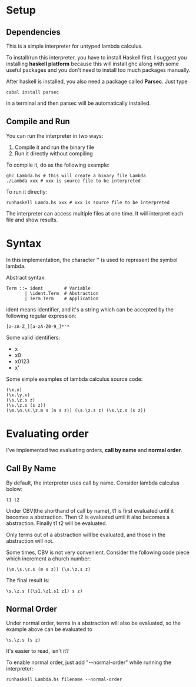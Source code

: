 # Setup

## Dependencies

This is a simple interpreter for untyped lambda calculus.

To install/run this interpreter, you have to install Haskell first.
I suggest you installing **haskell platform**
because this will install ghc along with some useful packages
and you don't need to install too much packages manually.

After haskell is installed, you also need a package called **Parsec**.
Just type

```
cabal install parsec
```

in a terminal and then parsec will be automatically installed.

## Compile and Run

You can run the interpreter in two ways:

1. Compile it and run the binary file
2. Run it directly without compiling

To compile it, do as the following example:

```
ghc Lambda.hs # this will create a binary file Lambda
./Lambda xxx # xxx is source file to be interpreted
```

To run it directly:

```
runhaskell Lamda.hs xxx # xxx is source file to be interpreted
```

The interpreter can access multiple files at one time.
It will interpret each file and show results.

# Syntax

In this implementation, the character '\' is used to represent the symbol lambda.

Abstract syntax:

```
Term ::= ident        # Variable
       | \ident.Term  # Abstraction
       | Term Term    # Application
```

ident means identifier, and it's a string which can be accepted by the following regular expression:

```
[a-zA-Z_][a-zA-Z0-9_]*'*
```

Some valid identifiers:

- x
- x0
- x0123
- x'

Some simple examples of lambda calculus source code:

```
(\x.x)
(\x.\y.x)
(\s.\z.s z)
(\s.\z.s (s z))
(\m.\n.\s.\z.m s (n s z)) (\s.\z.s z) (\s.\z.s (s z))
```

# Evaluating order

I've implemented two evaluating orders, **call by name** and **normal order**.

## Call By Name

By default, the interpreter uses call by name.
Consider lambda calculus bolow:

```
t1 t2
```

Under CBV(the shorthand of call by name),
t1 is first evaluated until it becomes a abstraction.
Then t2 is evaluated until it also becomes a abstraction.
Finally t1 t2 will be evaluated.

Only terms out of a abstraction will be evaluated,
and those in the abstraction will not.

Some times, CBV is not very convenient.
Consider the following code piece which increment a church number:

```
(\m.\s.\z.s (m s z)) (\s.\z.s z)
```

The final result is:

```
\s.\z.s ((\s1.\z1.s1 z1) s z)
```

## Normal Order

Under normal order, terms in a abstraction will also be evaluated,
so the example above can be evaluated to

```
\s.\z.s (s z)
```

It's easier to read, isn't it?

To enable normal order, just add "--normal-order" while running the interpreter:

```
runhaskell Lambda.hs filename --normal-order
```
